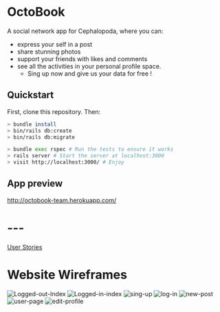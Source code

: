 # OctoBook

A social network app for Cephalopoda, where you can:

- express your self in a post
- share stunning photos
- support your friends with likes and comments
- see all the activities in your personal profile space.
  - Sing up now and give us your data for free !

## Quickstart

First, clone this repository. Then:

```bash
> bundle install
> bin/rails db:create
> bin/rails db:migrate

> bundle exec rspec # Run the tests to ensure it works
> rails server # Start the server at localhost:3000
> visit http://localhost:3000/ # Enjoy
```

## App preview

http://octobook-team.herokuapp.com/

# ---

[User Stories](https://github.com/fraserbrookhouse/acebook-rails-quadropus/wiki/User-stories#viewing-posts)

# Website Wireframes

![Logged-out-Index](https://raw.githubusercontent.com/fraserbrookhouse/acebook-rails-quadropus/master/wireframe-img/logged-out-index.png)
![Logged-in-index](https://raw.githubusercontent.com/fraserbrookhouse/acebook-rails-quadropus/master/wireframe-img/logged-in-index.png)
![sing-up](https://raw.githubusercontent.com/fraserbrookhouse/acebook-rails-quadropus/master/wireframe-img/sign-up.png)
![log-in](https://raw.githubusercontent.com/fraserbrookhouse/acebook-rails-quadropus/master/wireframe-img/log-in.png)
![new-post](https://raw.githubusercontent.com/fraserbrookhouse/acebook-rails-quadropus/master/wireframe-img/new-post.png)
![user-page](https://raw.githubusercontent.com/fraserbrookhouse/acebook-rails-quadropus/master/wireframe-img/user-page.png)
![edit-profile](https://raw.githubusercontent.com/fraserbrookhouse/acebook-rails-quadropus/master/wireframe-img/edit-profile.png)
